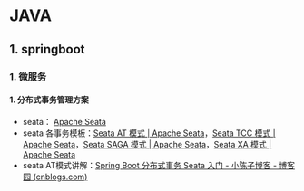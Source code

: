 # JAVA

## 1. springboot

### 1. 微服务

#### 1. 分布式事务管理方案

* seata： [Apache Seata](https://seata.apache.org/zh-cn/)
* seata 各事务模板：[Seata AT 模式 | Apache Seata](https://seata.apache.org/zh-cn/docs/dev/mode/at-mode/)，[Seata TCC 模式 | Apache Seata](https://seata.apache.org/zh-cn/docs/dev/mode/tcc-mode)，[Seata SAGA 模式 | Apache Seata](https://seata.apache.org/zh-cn/docs/dev/mode/saga-mode)，[Seata XA 模式 | Apache Seata](https://seata.apache.org/zh-cn/docs/dev/mode/xa-mode) 
* seata AT模式讲解：[Spring Boot 分布式事务 Seata 入门 - 小陈子博客 - 博客园 (cnblogs.com)](https://www.cnblogs.com/cj8357475/p/16361477.html) 